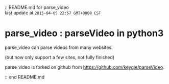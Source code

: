 :: README.md for parse_video <br />
last update at `2015-04-05 22:57 GMT+0800 CST`

# parse_video : parseVideo in python3

parse_video can parse videos from many websites. 

(but now only support a few sites, not fully finished)

parse_video is forked on github from <https://github.com/keygle/parseVideo>. 


:: end README.md


